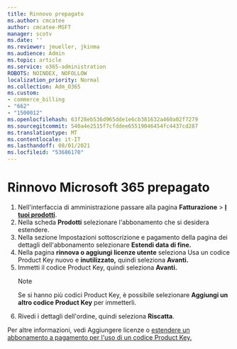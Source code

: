 ```yaml
---
title: Rinnovo prepagato
ms.author: cmcatee
author: cmcatee-MSFT
manager: scotv
ms.date: ''
ms.reviewer: jmueller, jkinma
ms.audience: Admin
ms.topic: article
ms.service: o365-administration
ROBOTS: NOINDEX, NOFOLLOW
localization_priority: Normal
ms.collection: Adm_O365
ms.custom:
- commerce_billing
- "662"
- "1500012"
ms.openlocfilehash: 63f28eb536d965dde1e6cb381632a460a02f7279
ms.sourcegitcommit: 540a4e2515f7cfddee65519046454fc4437cd287
ms.translationtype: MT
ms.contentlocale: it-IT
ms.lasthandoff: 08/01/2021
ms.locfileid: "53686170"
---
```

# <a name="prepaid-microsoft-365-renewal"></a>Rinnovo Microsoft 365 prepagato

1. Nell'interfaccia di amministrazione passare alla pagina **Fatturazione** \> **[I tuoi prodotti](https://go.microsoft.com/fwlink/p/?linkid=842054)**.
2. Nella scheda **Prodotti** selezionare l'abbonamento che si desidera estendere.
3. Nella sezione Impostazioni sottoscrizione  e pagamento della pagina dei dettagli dell'abbonamento selezionare **Estendi data di fine.**
4. Nella pagina **rinnova o aggiungi licenze utente** seleziona Usa un codice Product Key nuovo e **inutilizzato,** quindi seleziona **Avanti.**
5. Immetti il codice Product Key, quindi seleziona **Avanti.**
    > [!NOTE]
    > Se si hanno più codici Product Key, è possibile selezionare **Aggiungi un altro codice Product Key** per immetterli.
6. Rivedi i dettagli dell'ordine, quindi seleziona **Riscatta**.

Per altre informazioni, vedi Aggiungere licenze o [estendere un abbonamento a pagamento per l'uso di un codice Product Key.](/microsoft-365/commerce/licenses/add-licenses-using-product-key)